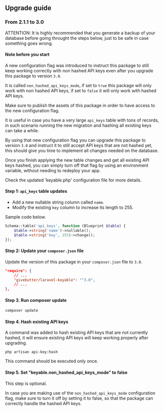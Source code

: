 ## Upgrade guide

### From 2.1.1 to 3.0

ATTENTION: It is highly recommended that you generate a backup of your database before going throught the steps below, just to be safe in case something goes wrong.

#### Note before you start

A new configuration flag was introduced to instruct this package to still keep working correctly with non hashed API keys even after you upgrade this package to version `3.0`.

It is called `non_hashed_api_keys_mode`, if set to `true` this package will only work with non hashed API keys, if set to `false` it will only work with hashed API keys.

Make sure to publish the assets of this package in order to have access to the new configuration flag.

It is useful in case you have a very large `api_keys` table with tons of records, in such scenario running the new migration and hashing all existing keys can take a while.

By using that new configuration flag you can upgrade this package to version `3.0` and instruct it to still accept API keys that are not hashed yet, this should give you time to implement all changes needed on the database.

Once you finish applying the new table changes and get all existing API keys hashed, you can simply turn off that flag by using an environment variable, without needing to redeploy your app.

Check the updated 'keyable.php' configuration file for more details.

#### Step 1: `api_keys` table updates

- Add a new nullable string column called `name`.
- Modify the existing `key` column to increase its length to 255.

Sample code below.

```php
Schema::table('api_keys', function (Blueprint $table) {
    $table->string('name')->nullable();
    $table->string('key', 255)->change();
});
```

#### Step 2: Update your `composer.json` file

Update the version of this package in your `composer.json` file to `3.0`.

```json
"require": {
    // ...
    "givebutter/laravel-keyable": "^3.0",
    // ...
},
```

#### Step 3. Run composer update

```bash
composer update
```

#### Step 4. Hash existing API keys

A command was added to hash existing API keys that are not currently hashed, it will ensure existing API keys will keep working properly after upgrading.

```
php artisan api-key:hash
```

This command should be executed only once.

#### Step 5. Set "keyable.non_hashed_api_keys_mode" to false

This step is optional.

In case you are making use of the `non_hashed_api_keys_mode` configuration flag, make sure to turn it off by setting it to false, so that the package can correctly handle the hashed API keys.
